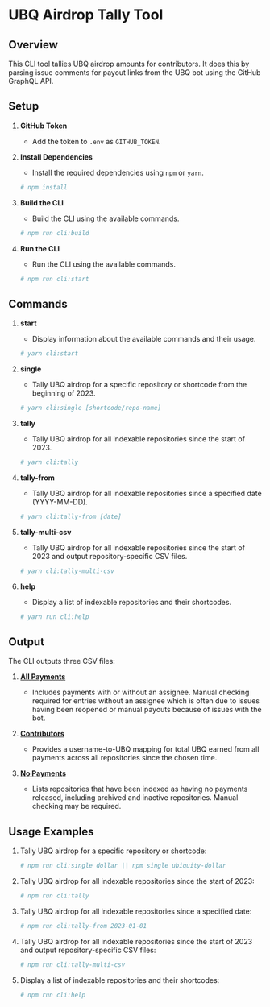 # UBQ Airdrop Tally Tool

## Overview
This CLI tool tallies UBQ airdrop amounts for contributors. It does this by parsing issue comments for payout links from the UBQ bot using the GitHub GraphQL API.

## Setup
1. **GitHub Token**
    - Add the token to ``.env`` as `GITHUB_TOKEN`.
2. **Install Dependencies**
    - Install the required dependencies using `npm` or `yarn`.

    ```bash
    # npm install
    ```
3. **Build the CLI**
    - Build the CLI using the available commands.

    ```bash
    # npm run cli:build
    ```

4. **Run the CLI**
    - Run the CLI using the available commands.

    ```bash
    # npm run cli:start
    ```

## Commands
1. **start**
    - Display information about the available commands and their usage.

    ```bash
    # yarn cli:start
    ```

2. **single**
    - Tally UBQ airdrop for a specific repository or shortcode from the beginning of 2023.

    ```bash
    # yarn cli:single [shortcode/repo-name]
    ```

3. **tally**
    - Tally UBQ airdrop for all indexable repositories since the start of 2023.

    ```bash
    # yarn cli:tally
    ```

4. **tally-from**
    - Tally UBQ airdrop for all indexable repositories since a specified date (YYYY-MM-DD).

    ```bash
    # yarn cli:tally-from [date]
    ```

5. **tally-multi-csv**
    - Tally UBQ airdrop for all indexable repositories since the start of 2023 and output repository-specific CSV files.

    ```bash
    # yarn cli:tally-multi-csv
    ```

6. **help**
    - Display a list of indexable repositories and their shortcodes.

    ```bash
    # yarn run cli:help
    ```

## Output
The CLI outputs three CSV files:

1. [**All Payments**](all_repos_all_payments.csv)
    - Includes payments with or without an assignee. Manual checking required for entries without an assignee which is often due to issues having been reopened or manual payouts because of issues with the bot.

2. [**Contributors**](all_repos_contributors.csv)
    - Provides a username-to-UBQ mapping for total UBQ earned from all payments across all repositories since the chosen time.

3. [**No Payments**](all_repos_no_payments.csv)
    - Lists repositories that have been indexed as having no payments released, including archived and inactive repositories. Manual checking may be required.
   

## Usage Examples
1. Tally UBQ airdrop for a specific repository or shortcode:

    ```bash
    # npm run cli:single dollar || npm single ubiquity-dollar
    ```

2. Tally UBQ airdrop for all indexable repositories since the start of 2023:

    ```bash
    # npm run cli:tally
    ```

3. Tally UBQ airdrop for all indexable repositories since a specified date:

    ```bash
    # npm run cli:tally-from 2023-01-01
    ```
4. Tally UBQ airdrop for all indexable repositories since the start of 2023 and output repository-specific CSV files:

    ```bash
    # npm run cli:tally-multi-csv
    ```
5. Display a list of indexable repositories and their shortcodes:

    ```bash
    # npm run cli:help
    ```